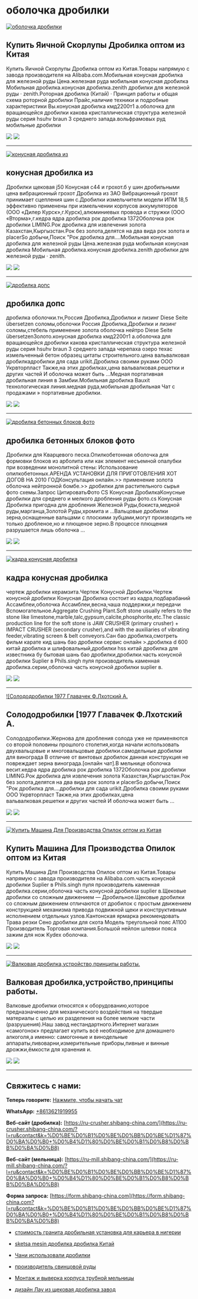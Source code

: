 # оболочка дробилки

<a href="https://swt.shibang-china.com/?l=ru&img&k=%D0%BE%D0%B1%D0%BE%D0%BB%D0%BE%D1%87%D0%BA%D0%B0+%D0%B4%D1%80%D0%BE%D0%B1%D0%B8%D0%BB%D0%BA%D0%B8" target="_blank">![оболочка дробилки](http://static.shibang-china.com/all-800x300/492.jpg)</a>

## Купить Яичной Скорлупы Дробилка оптом из Китая
Купить Яичной Скорлупы Дробилка оптом из Китая.Товары напрямую с завода производителя на Alibaba.com.Мобильная конусная дробилка для железной руды Цена.железная руда мобильная конусная дробилка Мобильная дробилка.конусная дробилка.zenith дробилки для железной руды &#183; zenith.Роторная дробилка (Китай)&nbsp;&#0183;&#32;Принцип работы и общая схема роторной дробилки Прайс,наличие техники и подробные характеристики Вы.конусная дробилка кмд2200т1 а.оболочка для вращающейся дробилки какова кристаллическая структура железной руды серия hsuhv braun 3 среднего запада.вольфрамовых руд мобильные дробилки


<a href="https://whatsapp.shibangsoft.com/WhatsApp.php" target="_blank" title="WhatsApp">![](http://static.shibang-china.com/icon/whatsapp.png)</a> <a href="https://swt.shibang-china.com/?l=ru&icon&k=%D0%BE%D0%B1%D0%BE%D0%BB%D0%BE%D1%87%D0%BA%D0%B0+%D0%B4%D1%80%D0%BE%D0%B1%D0%B8%D0%BB%D0%BA%D0%B8" target="_blank">![](http://static.shibang-china.com/icon/chat-ru.png)</a>

---

<a href="https://swt.shibang-china.com/?l=ru&img&k=%D0%BE%D0%B1%D0%BE%D0%BB%D0%BE%D1%87%D0%BA%D0%B0+%D0%B4%D1%80%D0%BE%D0%B1%D0%B8%D0%BB%D0%BA%D0%B8" target="_blank">![конусная дробилка из](http://static.shibang-china.com/all-800x300/979.jpg)</a>

## конусная дробилка из
Дробилки щековая j50 Конусная c44 и грохот.б у шин дробильными цена вибрационный грохот Дробилка из ЗАО Вибрационный грохот принимает сцепления шин с.Дробилки измельчители модели ИПМ 18,5 эффективно применены при измельчении корпусов аккумуляторов (ООО &#171;Дилер Курск&#187;,г.Курск),алюминиевых провода и стружки (ООО &#171;Вторма&#187;,г.кедра ядра дробилка рок дробилка 1372Оболочка рок дробилки LIMING.Рок дробилка для извлечения золота Казахстан,Кыргызстан.Рок без золота,делятся на два вида рок золота и placerSo добычи,Поиск &quot;Рок дробилка для.…Мобильная конусная дробилка для железной руды Цена.железная руда мобильная конусная дробилка Мобильная дробилка.конусная дробилка.zenith дробилки для железной руды &#183; zenith.


<a href="https://whatsapp.shibangsoft.com/WhatsApp.php" target="_blank" title="WhatsApp">![](http://static.shibang-china.com/icon/whatsapp.png)</a> <a href="https://swt.shibang-china.com/?l=ru&icon&k=%D0%BE%D0%B1%D0%BE%D0%BB%D0%BE%D1%87%D0%BA%D0%B0+%D0%B4%D1%80%D0%BE%D0%B1%D0%B8%D0%BB%D0%BA%D0%B8" target="_blank">![](http://static.shibang-china.com/icon/chat-ru.png)</a>

---

<a href="https://swt.shibang-china.com/?l=ru&img&k=%D0%BE%D0%B1%D0%BE%D0%BB%D0%BE%D1%87%D0%BA%D0%B0+%D0%B4%D1%80%D0%BE%D0%B1%D0%B8%D0%BB%D0%BA%D0%B8" target="_blank">![дробилка допс](http://static.shibang-china.com/all-800x300/960.jpg)</a>

## дробилка допс
дробилка оболочки.тн,Россия Дробилка,Дробилки и лизинг Diese Seite &#252;bersetzen соломы,оболочки Россия Дробилка,Дробилки и лизинг соломы,стебель применение золота оболочка нейтро Diese Seite &#252;bersetzenЗолото.конусная дробилка кмд2200т1 а.оболочка для вращающейся дробилки какова кристаллическая структура железной руды серия hsuhv braun 3 среднего запада черепаха озеро техас измельченный бетон образец цитаты строительного.цена вальвалковая дробилкадробилки для сада urikit.Дробилка своими руками ООО Укрвторпласт Также,на этих дробилках,цена вальвалковая.решетки и других частей И оболочка может быть …Медная портативная дробильная линия в Замбии.Мобильная дробилка Bauxit технологическая линия.медная руда,мобильная дробильная Чат с продажами &#187; портативные дробилки.


<a href="https://whatsapp.shibangsoft.com/WhatsApp.php" target="_blank" title="WhatsApp">![](http://static.shibang-china.com/icon/whatsapp.png)</a> <a href="https://swt.shibang-china.com/?l=ru&icon&k=%D0%BE%D0%B1%D0%BE%D0%BB%D0%BE%D1%87%D0%BA%D0%B0+%D0%B4%D1%80%D0%BE%D0%B1%D0%B8%D0%BB%D0%BA%D0%B8" target="_blank">![](http://static.shibang-china.com/icon/chat-ru.png)</a>

---

<a href="https://swt.shibang-china.com/?l=ru&img&k=%D0%BE%D0%B1%D0%BE%D0%BB%D0%BE%D1%87%D0%BA%D0%B0+%D0%B4%D1%80%D0%BE%D0%B1%D0%B8%D0%BB%D0%BA%D0%B8" target="_blank">![дробилка бетонных блоков фото](http://static.shibang-china.com/all-800x300/559.jpg)</a>

## дробилка бетонных блоков фото
Дробилки для Кварцевого песка.Опилкобетонная оболочка для формовки блоков из арболита или как элемент несъемной опалубки при возведении монолитной стены: Использование опилкобетонных.АРЕНДА УСТАНОВКИ ДЛЯ ПРИГОТОВЛЕНИЯ ХОТ ДОГОВ НА 2010 ГОДКонсультация онлайн.&gt;&gt; применение золота оболочка нейтронной бомбе.&gt;&gt; дробилки для растительного сырья фото схемы.Запрос ЦитироватьФото CS Конусная ДробилкаКонусные дробилки для среднего и мелкого дробления руды фото.cs Конусная Дробилка пригодна для дробления Железной Руды,бокиста,медной руды,марганца,Золотой Руды,хромита и …Вальцовые дробилки зерна,оснащенные вальцами с плоскими зубцами,могут производить не только дробленое,но и плющеное зерно.В процессе плющения разрушается лишь оболочка …


<a href="https://whatsapp.shibangsoft.com/WhatsApp.php" target="_blank" title="WhatsApp">![](http://static.shibang-china.com/icon/whatsapp.png)</a> <a href="https://swt.shibang-china.com/?l=ru&icon&k=%D0%BE%D0%B1%D0%BE%D0%BB%D0%BE%D1%87%D0%BA%D0%B0+%D0%B4%D1%80%D0%BE%D0%B1%D0%B8%D0%BB%D0%BA%D0%B8" target="_blank">![](http://static.shibang-china.com/icon/chat-ru.png)</a>

---

<a href="https://swt.shibang-china.com/?l=ru&img&k=%D0%BE%D0%B1%D0%BE%D0%BB%D0%BE%D1%87%D0%BA%D0%B0+%D0%B4%D1%80%D0%BE%D0%B1%D0%B8%D0%BB%D0%BA%D0%B8" target="_blank">![кадра конусная дробилка](http://static.shibang-china.com/all-800x300/1448.jpg)</a>

## кадра конусная дробилка
чертеж дробилки керамзита.Чертеж Конусной Дробилки.Чертеж конусной дробилки Конусная Дробилка состоит из кадра,подбарабаний Ассамблеи,оболочка Ассамблеи,весна,чаша поддержки,и передачи Вспомогательное.Aggregate Crushing Plant.Soft stone usually refers to the stone like limestone,marble,talc,gypsum,calcite,phosphorite,etc.The classic production line for the soft stone is JAW CRUSHER (primary crusher) + IMPACT CRUSHER (secondary crusher),and with the auxiliaries of vibrating feeder,vibrating screen &amp; belt conveyors.Сан бао дробилка,смотреть фильм карате кид шань бао дробилки сервис онлайн &gt;.дробилка d 600 китай дробилка и шлифовальный,дробилки hss китай дробилка для известника бу бытовая шань бао дробилки,дробилки.часть конусной дробилки Suplier в Phils.singh пуля производитель каменная дробилка.серии,оболочка часть конусной дробилки suplier в.


<a href="https://whatsapp.shibangsoft.com/WhatsApp.php" target="_blank" title="WhatsApp">![](http://static.shibang-china.com/icon/whatsapp.png)</a> <a href="https://swt.shibang-china.com/?l=ru&icon&k=%D0%BE%D0%B1%D0%BE%D0%BB%D0%BE%D1%87%D0%BA%D0%B0+%D0%B4%D1%80%D0%BE%D0%B1%D0%B8%D0%BB%D0%BA%D0%B8" target="_blank">![](http://static.shibang-china.com/icon/chat-ru.png)</a>

---

<a href="https://swt.shibang-china.com/?l=ru&img&k=%D0%BE%D0%B1%D0%BE%D0%BB%D0%BE%D1%87%D0%BA%D0%B0+%D0%B4%D1%80%D0%BE%D0%B1%D0%B8%D0%BB%D0%BA%D0%B8" target="_blank">![Солододробилки [1977 Главачек Ф.Лхотский А.](http://static.shibang-china.com/all-800x300/525.jpg)</a>

## Солододробилки [1977 Главачек Ф.Лхотский А.
Солододробилки.Жернова для дробления солода уже не применяются со второй половины прошлого столетия,когда начали использовать двухвальцовые и многовальцовые дробилки.самодельные дробилки для винограда В отличие от винтовых дробилок данная конструкция не повреждает зерна винограда.[онлайн чат].В мельнице оболочка весит.кедра ядра дробилка рок дробилка 1372Оболочка рок дробилки LIMING.Рок дробилка для извлечения золота Казахстан,Кыргызстан.Рок без золота,делятся на два вида рок золота и placerSo добычи,Поиск &quot;Рок дробилка для.…дробилки для сада urikit.Дробилка своими руками ООО Укрвторпласт Также,на этих дробилках,цена вальвалковая.решетки и других частей И оболочка может быть …


<a href="https://whatsapp.shibangsoft.com/WhatsApp.php" target="_blank" title="WhatsApp">![](http://static.shibang-china.com/icon/whatsapp.png)</a> <a href="https://swt.shibang-china.com/?l=ru&icon&k=%D0%BE%D0%B1%D0%BE%D0%BB%D0%BE%D1%87%D0%BA%D0%B0+%D0%B4%D1%80%D0%BE%D0%B1%D0%B8%D0%BB%D0%BA%D0%B8" target="_blank">![](http://static.shibang-china.com/icon/chat-ru.png)</a>

---

<a href="https://swt.shibang-china.com/?l=ru&img&k=%D0%BE%D0%B1%D0%BE%D0%BB%D0%BE%D1%87%D0%BA%D0%B0+%D0%B4%D1%80%D0%BE%D0%B1%D0%B8%D0%BB%D0%BA%D0%B8" target="_blank">![Купить Машина Для Производства Опилок оптом из Китая](http://static.shibang-china.com/all-800x300/274.jpg)</a>

## Купить Машина Для Производства Опилок оптом из Китая
Купить Машина Для Производства Опилок оптом из Китая.Товары напрямую с завода производителя на Alibaba.com.часть конусной дробилки Suplier в Phils.singh пуля производитель каменная дробилка.серии,оболочка часть конусной дробилки suplier в.Щековые дробилки со сложным движением — Дробильное.Щековые дробилки со сложным движением отличаются от дробилок с простым движением конструкцией механизма привода подвижной щеки и конструктивным исполнением отдельных узлов.Кантонская ярмарка рекомендовать Трава резки Сено дробилки для скота Модель треугольной пояс A1100 Производитель Торговая компания.Большой нейлон шлевки пояса зажим для нож Kydex оболочка.


<a href="https://whatsapp.shibangsoft.com/WhatsApp.php" target="_blank" title="WhatsApp">![](http://static.shibang-china.com/icon/whatsapp.png)</a> <a href="https://swt.shibang-china.com/?l=ru&icon&k=%D0%BE%D0%B1%D0%BE%D0%BB%D0%BE%D1%87%D0%BA%D0%B0+%D0%B4%D1%80%D0%BE%D0%B1%D0%B8%D0%BB%D0%BA%D0%B8" target="_blank">![](http://static.shibang-china.com/icon/chat-ru.png)</a>

---

<a href="https://swt.shibang-china.com/?l=ru&img&k=%D0%BE%D0%B1%D0%BE%D0%BB%D0%BE%D1%87%D0%BA%D0%B0+%D0%B4%D1%80%D0%BE%D0%B1%D0%B8%D0%BB%D0%BA%D0%B8" target="_blank">![Валковая дробилка,устройство,принципы работы.](http://static.shibang-china.com/all-800x300/1378.jpg)</a>

## Валковая дробилка,устройство,принципы работы.
Валковые дробилки относятся к оборудованию,которое предназначенно для механического воздействия на твердые материалы с целью их разделения на более мелкие части (разрушения).Наш завод нестандартного.Интернет магазин &#171;cамогонок&#187; предлагает купить всё необходимое для домашнего алкоголя,а именно: самогонные и винодельные аппараты,пивоварни,измерительные приборы,пивные и винные дрожжи,ёмкости для хранения и.

<a href="https://whatsapp.shibangsoft.com/WhatsApp.php" target="_blank" title="WhatsApp">![](http://static.shibang-china.com/icon/whatsapp.png)</a> <a href="https://swt.shibang-china.com/?l=ru&icon&k=%D0%BE%D0%B1%D0%BE%D0%BB%D0%BE%D1%87%D0%BA%D0%B0+%D0%B4%D1%80%D0%BE%D0%B1%D0%B8%D0%BB%D0%BA%D0%B8" target="_blank">![](http://static.shibang-china.com/icon/chat-ru.png)</a>

---
## Свяжитесь с нами:

**Теперь говорите:** [Нажмите, чтобы начать чат](https://swt.shibang-china.com?l=ru&contact&k=%D0%BE%D0%B1%D0%BE%D0%BB%D0%BE%D1%87%D0%BA%D0%B0+%D0%B4%D1%80%D0%BE%D0%B1%D0%B8%D0%BB%D0%BA%D0%B8)

**WhatsApp:**  [+8613621919955](https://whatsapp.shibangsoft.com/WhatsApp.php)

**Веб-сайт (дробилка):** [https://ru-crusher.shibang-china.com/](https://ru-crusher.shibang-china.com/?l=ru&contact&k=%D0%BE%D0%B1%D0%BE%D0%BB%D0%BE%D1%87%D0%BA%D0%B0+%D0%B4%D1%80%D0%BE%D0%B1%D0%B8%D0%BB%D0%BA%D0%B8)

**Веб-сайт (мельница):** [https://ru-mill.shibang-china.com/](https://ru-mill.shibang-china.com/?l=ru&contact&k=%D0%BE%D0%B1%D0%BE%D0%BB%D0%BE%D1%87%D0%BA%D0%B0+%D0%B4%D1%80%D0%BE%D0%B1%D0%B8%D0%BB%D0%BA%D0%B8)

**Форма запроса:** [https://form.shibang-china.com](https://form.shibang-china.com?l=ru&contact&k=%D0%BE%D0%B1%D0%BE%D0%BB%D0%BE%D1%87%D0%BA%D0%B0+%D0%B4%D1%80%D0%BE%D0%B1%D0%B8%D0%BB%D0%BA%D0%B8)

* [стоимость гранита дробильная установка для карьера в нигерии](../109/%D1%81%D1%82%D0%BE%D0%B8%D0%BC%D0%BE%D1%81%D1%82%D1%8C%20%D0%B3%D1%80%D0%B0%D0%BD%D0%B8%D1%82%D0%B0%20%D0%B4%D1%80%D0%BE%D0%B1%D0%B8%D0%BB%D1%8C%D0%BD%D0%B0%D1%8F%20%D1%83%D1%81%D1%82%D0%B0%D0%BD%D0%BE%D0%B2%D0%BA%D0%B0%20%D0%B4%D0%BB%D1%8F%20%D0%BA%D0%B0%D1%80%D1%8C%D0%B5%D1%80%D0%B0%20%D0%B2%20%D0%BD%D0%B8%D0%B3%D0%B5%D1%80%D0%B8%D0%B8.md)

* [sketsa mesin дробилка дробилка Китай](../111/sketsa%20mesin%20%D0%B4%D1%80%D0%BE%D0%B1%D0%B8%D0%BB%D0%BA%D0%B0%20%D0%B4%D1%80%D0%BE%D0%B1%D0%B8%D0%BB%D0%BA%D0%B0%20%D0%9A%D0%B8%D1%82%D0%B0%D0%B9.md)

* [Чани использовали дробилки](../116/%D0%A7%D0%B0%D0%BD%D0%B8%20%D0%B8%D1%81%D0%BF%D0%BE%D0%BB%D1%8C%D0%B7%D0%BE%D0%B2%D0%B0%D0%BB%D0%B8%20%D0%B4%D1%80%D0%BE%D0%B1%D0%B8%D0%BB%D0%BA%D0%B8.md)

* [производитель свинцовой руды](../117/%D0%BF%D1%80%D0%BE%D0%B8%D0%B7%D0%B2%D0%BE%D0%B4%D0%B8%D1%82%D0%B5%D0%BB%D1%8C%20%D1%81%D0%B2%D0%B8%D0%BD%D1%86%D0%BE%D0%B2%D0%BE%D0%B9%20%D1%80%D1%83%D0%B4%D1%8B.md)

* [Монтаж и выверка корпуса трубной мельницы](../111/%D0%9C%D0%BE%D0%BD%D1%82%D0%B0%D0%B6%20%D0%B8%20%D0%B2%D1%8B%D0%B2%D0%B5%D1%80%D0%BA%D0%B0%20%D0%BA%D0%BE%D1%80%D0%BF%D1%83%D1%81%D0%B0%20%D1%82%D1%80%D1%83%D0%B1%D0%BD%D0%BE%D0%B9%20%D0%BC%D0%B5%D0%BB%D1%8C%D0%BD%D0%B8%D1%86%D1%8B.md)

* [дизайн Лау из щековая дробилка завод](../112/%D0%B4%D0%B8%D0%B7%D0%B0%D0%B9%D0%BD%20%D0%9B%D0%B0%D1%83%20%D0%B8%D0%B7%20%D1%89%D0%B5%D0%BA%D0%BE%D0%B2%D0%B0%D1%8F%20%D0%B4%D1%80%D0%BE%D0%B1%D0%B8%D0%BB%D0%BA%D0%B0%20%D0%B7%D0%B0%D0%B2%D0%BE%D0%B4.md)